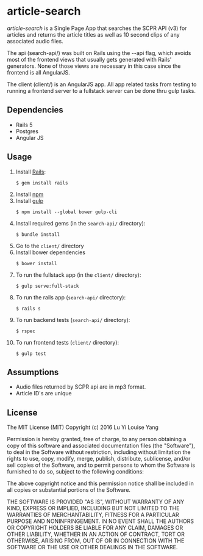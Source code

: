# article-search

*article-search* is a Single Page App that searches the SCPR API (v3) for articles and returns the article titles as well as 10 second clips of any associated audio files.

The api (search-api/) was built on Rails using the --api flag, which avoids most of the frontend views that usually gets generated with Rails' generators.  None of those views are necessary in this case since the frontend is all AngularJS.

The client (client/) is an AngularJS app.  All app related tasks from testing to running a frontend server to a fullstack server can be done thru gulp tasks.


## Dependencies

* Rails 5
* Postgres
* Angular JS


## Usage

1. Install [Rails](https://github.com/rails/rails):
    ```
    $ gem install rails
    ```
2. Install [npm](http://blog.npmjs.org/post/85484771375/how-to-install-npm)
3. Install [gulp](https://github.com/gulpjs/gulp/blob/master/docs/getting-started.md)
    ```
    $ npm install --global bower gulp-cli
    ```
4. Install required gems (in the `search-api/` directory):
    ```
    $ bundle install
    ```
5. Go to the `client/` directory
6. Install bower dependencies
    ```
    $ bower install
    ```
7. To run the fullstack app (in the `client/` directory):
    ```
    $ gulp serve:full-stack
    ```
6. To run the rails app (`search-api/` directory):
    ```
    $ rails s
    ```
7. To run backend tests (`search-api/` directory):
    ```
    $ rspec
    ```
8. To run frontend tests (`client/` directory):
    ```
    $ gulp test
    ```


## Assumptions

* Audio files returned by SCPR api are in mp3 format.
* Article ID's are unique


## License

The MIT License (MIT)
Copyright (c) 2016 Lu Yi Louise Yang

Permission is hereby granted, free of charge, to any person obtaining a copy of this software and associated documentation files (the "Software"), to deal in the Software without restriction, including without limitation the rights to use, copy, modify, merge, publish, distribute, sublicense, and/or sell copies of the Software, and to permit persons to whom the Software is furnished to do so, subject to the following conditions:

The above copyright notice and this permission notice shall be included in all copies or substantial portions of the Software.

THE SOFTWARE IS PROVIDED "AS IS", WITHOUT WARRANTY OF ANY KIND, EXPRESS OR IMPLIED, INCLUDING BUT NOT LIMITED TO THE WARRANTIES OF MERCHANTABILITY, FITNESS FOR A PARTICULAR PURPOSE AND NONINFRINGEMENT. IN NO EVENT SHALL THE AUTHORS OR COPYRIGHT HOLDERS BE LIABLE FOR ANY CLAIM, DAMAGES OR OTHER LIABILITY, WHETHER IN AN ACTION OF CONTRACT, TORT OR OTHERWISE, ARISING FROM, OUT OF OR IN CONNECTION WITH THE SOFTWARE OR THE USE OR OTHER DEALINGS IN THE SOFTWARE.
